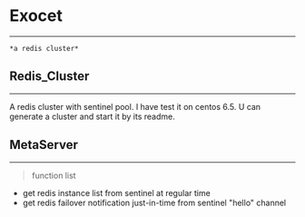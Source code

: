 # Exocet
---
    *a redis cluster*


## Redis_Cluster
---
A redis cluster with sentinel pool. I have test it on centos 6.5. U can generate a cluster and start it by its readme.

## MetaServer
---
> function list
* get redis instance list from sentinel at regular time
* get redis failover notification just-in-time from sentinel "hello" channel

